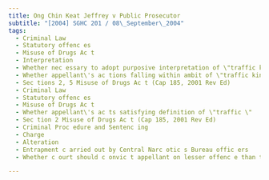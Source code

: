 ```yaml
---
title: Ong Chin Keat Jeffrey v Public Prosecutor 
subtitle: "[2004] SGHC 201 / 08\_September\_2004"
tags:
  - Criminal Law
  - Statutory offenc es
  - Misuse of Drugs Ac t
  - Interpretation
  - Whether nec essary to adopt purposive interpretation of \"traffic king\"
  - Whether appellant\'s ac tions falling within ambit of \"traffic king\" even if purposive interpretation adopted
  - Sec tions 2, 5 Misuse of Drugs Ac t (Cap 185, 2001 Rev Ed)
  - Criminal Law
  - Statutory offenc es
  - Misuse of Drugs Ac t
  - Whether appellant\'s ac ts satisfying definition of \"traffic \"
  - Sec tion 2 Misuse of Drugs Ac t (Cap 185, 2001 Rev Ed)
  - Criminal Proc edure and Sentenc ing
  - Charge
  - Alteration
  - Entrapment c arried out by Central Narc otic s Bureau offic ers
  - Whether c ourt should c onvic t appellant on lesser offenc e than that arising out of entrapment

---
```


